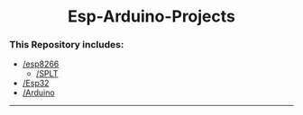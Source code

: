 <h1 align="center">
  Esp-Arduino-Projects
</h1>

### This Repository includes:
- [/esp8266](./esp8266)
  - [/SPLT](./esp8266/SPLT)
- [/Esp32](./Esp32)   
- [/Arduino](./Arduino)

---
